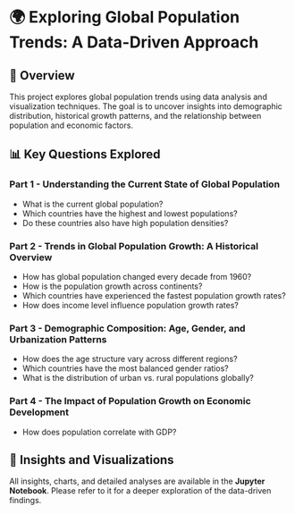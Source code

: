 # 🌍 Exploring Global Population Trends: A Data-Driven Approach

## 📌 Overview  
This project explores global population trends using data analysis and visualization techniques. The goal is to uncover insights into demographic distribution, historical growth patterns, and the relationship between population and economic factors.  

## 📊 Key Questions Explored  

### **Part 1 - Understanding the Current State of Global Population**  
- What is the current global population?  
- Which countries have the highest and lowest populations?  
- Do these countries also have high population densities?  

### **Part 2 - Trends in Global Population Growth: A Historical Overview**  
- How has global population changed every decade from 1960?  
- How is the population growth across continents?  
- Which countries have experienced the fastest population growth rates?  
- How does income level influence population growth rates?  

### **Part 3 - Demographic Composition: Age, Gender, and Urbanization Patterns**  
- How does the age structure vary across different regions?  
- Which countries have the most balanced gender ratios?  
- What is the distribution of urban vs. rural populations globally?  

### **Part 4 - The Impact of Population Growth on Economic Development**  
- How does population correlate with GDP?  

## 📂 Insights and Visualizations  
All insights, charts, and detailed analyses are available in the **Jupyter Notebook**. Please refer to it for a deeper exploration of the data-driven findings.  

